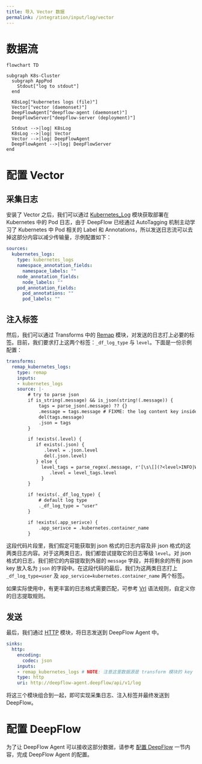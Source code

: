```yaml
---
title: 导入 Vector 数据
permalink: /integration/input/log/vector
---
```


# 数据流

```mermaid
flowchart TD

subgraph K8s-Cluster
  subgraph AppPod
    Stdout["log to stdout"]
  end
  
  K8sLog["kubernetes logs (file)"]
  Vector["vector (daemonset)"]
  DeepFlowAgent["deepflow-agent (daemonset)"]
  DeepFlowServer["deepflow-server (deployment)"]

  Stdout -->|log| K8sLog
  K8sLog -->|log| Vector
  Vector -->|log| DeepFlowAgent
  DeepFlowAgent -->|log| DeepFlowServer
end
```

# 配置 Vector

## 采集日志

安装了 Vector 之后，我们可以通过 [Kubernetes_Log](https://vector.dev/docs/reference/configuration/sources/kubernetes_logs/) 模块获取部署在 Kubernetes 中的 Pod 日志，由于 DeepFlow 已经通过 AutoTagging 机制主动学习了 Kubernetes 中 Pod 相关的 Label 和 Annotations，所以发送日志流可以去掉这部分内容以减少传输量，示例配置如下：
```yaml
sources:
  kubernetes_logs:
    type: kubernetes_logs
    namespace_annotation_fields:
      namespace_labels: ""
    node_annotation_fields:
      node_labels: ""
    pod_annotation_fields:
      pod_annotations: ""
      pod_labels: ""
```

## 注入标签

然后，我们可以通过 Transforms 中的 [Remap](https://vector.dev/docs/reference/configuration/transforms/remap/) 模块，对发送的日志打上必要的标签。目前，我们要求打上这两个标签：`_df_log_type` 与 `level`。下面是一份示例配置：
```yaml
transforms:
  remap_kubernetes_logs:
    type: remap
    inputs:
    - kubernetes_logs
    source: |-
        # try to parse json
        if is_string(.message) && is_json(string!(.message)) {
            tags = parse_json(.message) ?? {}
            .message = tags.message # FIXME: the log content key inside json
            del(tags.message)
            .json = tags
        }

        if !exists(.level) {
           if exists(.json) {
              .level = .json.level
              del(.json.level)
           } else {
             level_tags = parse_regex(.message, r'[\s\[](?<level>INFO|WARN|WARNING|DEBUG|ERROR|TRACE|FATAL)[\s\]]') ?? {}
                .level = level_tags.level
             } 
        }

        if !exists(._df_log_type) {
            # default log type
            ._df_log_type = "user"
        }

        if !exists(.app_serivce) {
            .app_serivce = .kubernetes.container_name
        }
```

这段代码片段里，我们假定可能获取到 json 格式的日志内容及非 json 格式的这两类日志内容。对于这两类日志，我们都尝试提取它的日志等级 `level`。对 json 格式的日志，我们把它的内容提取到外层的 `message` 字段，并将剩余的所有 json key 放入名为 `json` 的字段中。在这段代码的最后，我们为这两类日志打上 `_df_log_type=user` 及 `app_service=kubernetes.container_name` 两个标签。

如果实际使用中，有更丰富的日志格式需要匹配，可参考 [Vrl](https://vector.dev/docs/reference/vrl/) 语法规则，自定义你的日志提取规则。

## 发送

最后，我们通过 [HTTP](https://vector.dev/docs/reference/configuration/sinks/http/) 模块，将日志发送到 DeepFlow Agent 中。
```yaml
sinks:
  http:
    encoding:
      codec: json
    inputs:
    - remap_kubernetes_logs # NOTE: 注意这里数据源是 transform 模块的 key
    type: http
    uri: http://deepflow-agent.deepflow/api/v1/log
```

将这三个模块组合到一起，即可实现采集日志、注入标签并最终发送到 DeepFlow。

# 配置 DeepFlow

为了让 DeepFlow Agent 可以接收这部分数据，请参考 [配置 DeepFlow](../tracing/opentelemetry/#配置-deepflow) 一节内容，完成 DeepFlow Agent 的配置。
